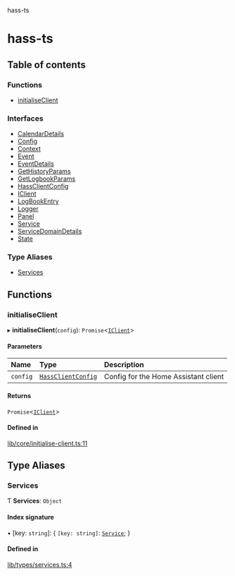 hass-ts

# hass-ts

## Table of contents

### Functions

- [initialiseClient](README.md#initialiseclient)

### Interfaces

- [CalendarDetails](interfaces/CalendarDetails.md)
- [Config](interfaces/Config.md)
- [Context](interfaces/Context.md)
- [Event](interfaces/Event.md)
- [EventDetails](interfaces/EventDetails.md)
- [GetHistoryParams](interfaces/GetHistoryParams.md)
- [GetLogbookParams](interfaces/GetLogbookParams.md)
- [HassClientConfig](interfaces/HassClientConfig.md)
- [IClient](interfaces/IClient.md)
- [LogBookEntry](interfaces/LogBookEntry.md)
- [Logger](interfaces/Logger.md)
- [Panel](interfaces/Panel.md)
- [Service](interfaces/Service.md)
- [ServiceDomainDetails](interfaces/ServiceDomainDetails.md)
- [State](interfaces/State.md)

### Type Aliases

- [Services](README.md#services)

## Functions

### initialiseClient

▸ **initialiseClient**(`config`): `Promise`\<[`IClient`](interfaces/IClient.md)\>

#### Parameters

| Name | Type | Description |
| :------ | :------ | :------ |
| `config` | [`HassClientConfig`](interfaces/HassClientConfig.md) | Config for the Home Assistant client |

#### Returns

`Promise`\<[`IClient`](interfaces/IClient.md)\>

#### Defined in

[lib/core/initialise-client.ts:11](https://github.com/benwainwright/hass-ts/blob/2754a39/src/lib/core/initialise-client.ts#L11)

## Type Aliases

### Services

Ƭ **Services**: `Object`

#### Index signature

▪ [key: `string`]: \{ `[key: string]`: [`Service`](interfaces/Service.md);  }

#### Defined in

[lib/types/services.ts:4](https://github.com/benwainwright/hass-ts/blob/2754a39/src/lib/types/services.ts#L4)
